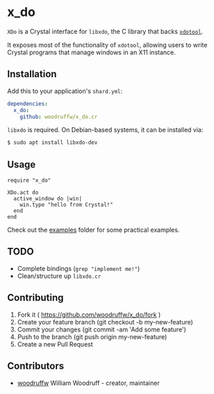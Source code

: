 x_do
====

`XDo` is a Crystal interface for `libxdo`,
the C library that backs [`xdotool`](https://github.com/jordansissel/xdotool).

It exposes most of the functionality of `xdotool`, allowing
users to write Crystal programs that manage windows in an X11 instance.

## Installation

Add this to your application's `shard.yml`:

```yaml
dependencies:
  x_do:
    github: woodruffw/x_do.cr
```

`libxdo` is required. On Debian-based systems, it can be installed via:

```bash
$ sudo apt install libxdo-dev
```

## Usage

```crystal
require "x_do"

XDo.act do
  active_window do |win|
    win.type "hello from Crystal!"
  end
end
```

Check out the [examples](./examples) folder for some practical examples.

## TODO

* Complete bindings (`grep "implement me!"`)
* Clean/structure up `libxdo.cr`

## Contributing

1. Fork it ( https://github.com/woodruffw/x_do/fork )
2. Create your feature branch (git checkout -b my-new-feature)
3. Commit your changes (git commit -am 'Add some feature')
4. Push to the branch (git push origin my-new-feature)
5. Create a new Pull Request

## Contributors

- [woodruffw](https://github.com/woodruffw) William Woodruff - creator, maintainer
